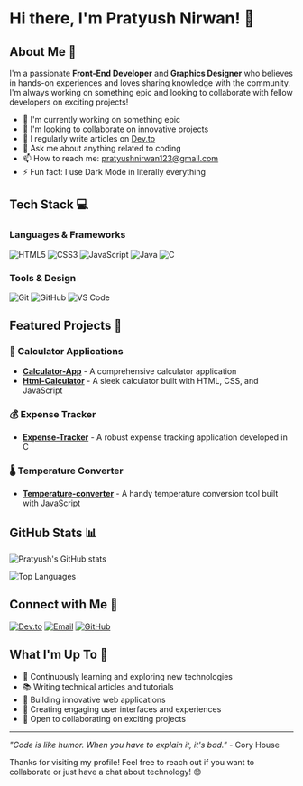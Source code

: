 # Hi there, I'm Pratyush Nirwan! 👋

## About Me 🚀

I'm a passionate **Front-End Developer** and **Graphics Designer** who believes in hands-on experiences and loves sharing knowledge with the community. I'm always working on something epic and looking to collaborate with fellow developers on exciting projects!

- 🔭 I'm currently working on something epic
- 👯 I'm looking to collaborate on innovative projects
- 📝 I regularly write articles on [Dev.to](https://dev.to/pratyushnirwan)
- 💬 Ask me about anything related to coding
- 📫 How to reach me: pratyushnirwan123@gmail.com
- ⚡ Fun fact: I use Dark Mode in literally everything

## Tech Stack 💻

### Languages & Frameworks
![HTML5](https://img.shields.io/badge/HTML5-E34F26?style=for-the-badge&logo=html5&logoColor=white)
![CSS3](https://img.shields.io/badge/CSS3-1572B6?style=for-the-badge&logo=css3&logoColor=white)
![JavaScript](https://img.shields.io/badge/JavaScript-F7DF1E?style=for-the-badge&logo=javascript&logoColor=black)
![Java](https://img.shields.io/badge/Java-ED8B00?style=for-the-badge&logo=openjdk&logoColor=white)
![C](https://img.shields.io/badge/C-00599C?style=for-the-badge&logo=c&logoColor=white)

### Tools & Design
![Git](https://img.shields.io/badge/Git-F05032?style=for-the-badge&logo=git&logoColor=white)
![GitHub](https://img.shields.io/badge/GitHub-100000?style=for-the-badge&logo=github&logoColor=white)
![VS Code](https://img.shields.io/badge/VS%20Code-0078d4?style=for-the-badge&logo=visual-studio-code&logoColor=white)

## Featured Projects 🌟

### 🧮 Calculator Applications
- **[Calculator-App](https://github.com/Pratyush-Nirwan/Calculator-App)** - A comprehensive calculator application
- **[Html-Calculator](https://github.com/Pratyush-Nirwan/Html-Calculator)** - A sleek calculator built with HTML, CSS, and JavaScript

### 💰 Expense Tracker
- **[Expense-Tracker](https://github.com/Pratyush-Nirwan/Expense-Tracker)** - A robust expense tracking application developed in C

### 🌡️ Temperature Converter
- **[Temperature-converter](https://github.com/Pratyush-Nirwan/Temperature-converter)** - A handy temperature conversion tool built with JavaScript

## GitHub Stats 📊

![Pratyush's GitHub stats](https://github-readme-stats.vercel.app/api?username=Pratyush-Nirwan&show_icons=true&theme=dark)

![Top Languages](https://github-readme-stats.vercel.app/api/top-langs/?username=Pratyush-Nirwan&layout=compact&theme=dark)

## Connect with Me 🤝

[![Dev.to](https://img.shields.io/badge/Dev.to-0A0A0A?style=for-the-badge&logo=dev.to&logoColor=white)](https://dev.to/pratyushnirwan)
[![Email](https://img.shields.io/badge/Email-D14836?style=for-the-badge&logo=gmail&logoColor=white)](mailto:pratyushnirwan123@gmail.com)
[![GitHub](https://img.shields.io/badge/GitHub-100000?style=for-the-badge&logo=github&logoColor=white)](https://github.com/Pratyush-Nirwan)

## What I'm Up To 🎯

- 🌱 Continuously learning and exploring new technologies
- 📚 Writing technical articles and tutorials
- 🚀 Building innovative web applications
- 🎨 Creating engaging user interfaces and experiences
- 🤝 Open to collaborating on exciting projects

---

*"Code is like humor. When you have to explain it, it's bad."* - Cory House

Thanks for visiting my profile! Feel free to reach out if you want to collaborate or just have a chat about technology! 😊
